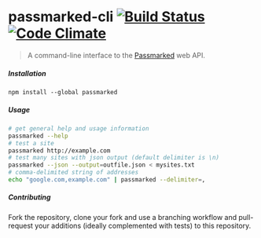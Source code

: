 
# passmarked-cli [![Build Status](https://travis-ci.org/passmarked/cli.svg)](https://travis-ci.org/passmarked/cli) [![Code Climate](https://codeclimate.com/github/passmarked/cli/badges/gpa.svg)](https://codeclimate.com/github/passmarked/cli)

> A command-line interface to the [Passmarked](https://passmarked.com) web API.

##### Installation

```
npm install --global passmarked
```

##### Usage

```bash
# get general help and usage information
passmarked --help
# test a site
passmarked http://example.com
# test many sites with json output (default delimiter is \n)
passmarked --json --output=outfile.json < mysites.txt
# comma-delimited string of addresses
echo "google.com,example.com" | passmarked --delimiter=,
```

##### Contributing

Fork the repository, clone your fork and use a branching workflow and pull-request your additions (ideally complemented with tests) to this repository.
